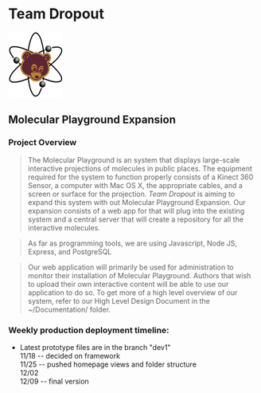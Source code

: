 # Team Dropout
<img src = "Documentation/Images/logo1.jpg" alt = "Team Dropout" height = "132" width = "110">

## Molecular Playground Expansion

### Project Overview
>The Molecular Playground is an system that displays large-scale interactive projections of molecules in public places. The equipment required for the system to function properly consists of a Kinect 360 Sensor, a computer with Mac OS X, the appropriate cables, and a screen or surface for the projection. *Team Dropout* is aiming to expand this system with out Molecular Playground Expansion. Our expansion consists of a web app for that will plug into the existing system and a central server that will create a repository for all the interactive molecules.

>As far as programming tools, we are using Javascript, Node JS, Express, and PostgreSQL

>Our web application will primarily be used for administration to monitor their installation of Molecular Playground. Authors that wish to upload their own interactive content will be able to use our application to do so. To get more of a high level overview of our system, refer to our High Level Design Document in the ~/Documentation/ folder.


### Weekly production deployment timeline:
- Latest prototype files are in the branch "dev1"
<br>11/18 -- decided on framework
<br>11/25 -- pushed homepage views and folder structure
<br>12/02
<br>12/09 -- final version
